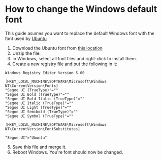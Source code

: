 # How to change the Windows default font

This guide asumes you want to replace the default Windows font with the font used by [Ubuntu](https://design.ubuntu.com/font/)

1. Download the Ubuntu font from [this location](https://assets.ubuntu.com/v1/0cef8205-ubuntu-font-family-0.83.zip)
2. Unzip the file.
3. In Windows, select all font files and right-click to install them.
4. Create a new registry file and put the following in it:
```
Windows Registry Editor Version 5.00

[HKEY_LOCAL_MACHINE\SOFTWARE\Microsoft\Windows NT\CurrentVersion\Fonts]
"Segoe UI (TrueType)"=""
"Segoe UI Bold (TrueType)"=""
"Segoe UI Bold Italic (TrueType)"=""
"Segoe UI Italic (TrueType)"=""
"Segoe UI Light (TrueType)"=""
"Segoe UI Semibold (TrueType)"=""
"Segoe UI Symbol (TrueType)"=""

[HKEY_LOCAL_MACHINE\SOFTWARE\Microsoft\Windows NT\CurrentVersion\FontSubstitutes]

"Segoe UI"="Ubuntu"
```
5. Save this file and merge it.
6. Reboot Windows. You're font should now be changed.
